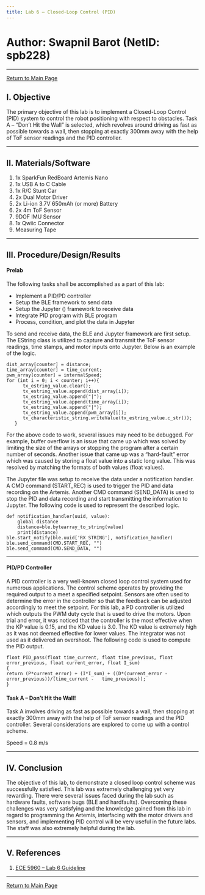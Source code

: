 ```yaml
---
title: Lab 6 – Closed-Loop Control (PID)
---
```

# Author: Swapnil Barot (NetID: spb228)
---

[Return to Main Page](https://spbarot.github.io/)

## I. Objective

The primary objective of this lab is to implement a Closed-Loop Control (PID) system to control the robot positioning with respect to obstacles. Task A – “Don’t Hit the Wall” is selected, which revolves around driving as fast as possible towards a wall, then stopping at exactly 300mm away with the help of ToF sensor readings and the PID controller.

---

## II. Materials/Software

1. 1x SparkFun RedBoard Artemis Nano
2. 1x USB A to C Cable
3. 1x R/C Stunt Car
4. 2x Dual Motor Driver
5. 2x Li-ion 3.7V 650mAh (or more) Battery
6. 2x 4m ToF Sensor
7. 9DOF IMU Sensor
9. 1x Qwiic Connector
10. Measuring Tape

---

## III. Procedure/Design/Results
#### Prelab 

The following tasks shall be accomplished as a part of this lab: 
* Implement a PID/PD controller 
* Setup the BLE framework to send data
* Setup the Jupyter () framework to receive data 
* Integrate PID program with BLE program
* Process, condition, and plot the data in Jupyter

To send and receive data, the BLE and Jupyter framework are first setup. The EString class is utilized to capture and transmit the ToF sensor readings, time stamps, and motor inputs onto Jupyter. Below is an example of the logic. 

```
dist_array[counter] = distance;
time_array[counter] = time_current;
pwm_array[counter] = internalSpeed;
for (int i = 0; i < counter; i++){
      tx_estring_value.clear();
      tx_estring_value.append(dist_array[i]);
      tx_estring_value.append("|");
      tx_estring_value.append(time_array[i]);
      tx_estring_value.append("|");
      tx_estring_value.append(pwm_array[i]);
      tx_characteristic_string.writeValue(tx_estring_value.c_str());
   }
```

For the above code to work, several issues may need to be debugged. For example, buffer overflow is an issue that came up which was solved by limiting the size of the arrays or stopping the program after a certain number of seconds. Another issue that came up was a “hard-fault” error which was caused by storing a float value into a static long value. This was resolved by matching the formats of both values (float values). 

The Jupyter file was setup to receive the data under a notification handler. A CMD command (START_REC) is used to trigger the PID and data recording on the Artemis. Another CMD command (SEND_DATA) is used to stop the PID and data recording and start transmitting the information to Jupyter. The following code is used to represent the described logic. 

```
def notification_handler(uuid, value):
    global distance
    distance=ble.bytearray_to_string(value) 
    print(distance)
ble.start_notify(ble.uuid['RX_STRING'], notification_handler)
ble.send_command(CMD.START_REC, "")
ble.send_command(CMD.SEND_DATA, "")

```
---

#### PID/PD Controller 

A PID controller is a very well-known closed loop control system used for numerous applications. The control scheme operates by providing the required output to a meet a specified setpoint. Sensors are often used to determine the error in the controller so that the feedback can be adjusted accordingly to meet the setpoint. For this lab, a PD controller is utilized which outputs the PWM duty cycle that is used to drive the motors.  Upon trial and error, it was noticed that the controller is the most effective when the KP value is 0.15, and the KD value is 3.0. The KD value is extremely high as it was not deemed effective for lower values. The integrator was not used as it delivered an overshoot. The following code is used to compute the PID output. 
```
float PID_pass(float time_current, float time_previous, float error_previous, float current_error, float I_sum) 
{
return (P*current_error) + (I*I_sum) + ((D*(current_error - error_previous))/(time_current -   time_previous));
}
```

#### Task A – Don’t Hit the Wall! 

Task A involves driving as fast as possible towards a wall, then stopping at exactly 300mm away with the help of ToF sensor readings and the PID controller. Several considerations are explored to come up with a control scheme. 

Speed = 0.8 m/s

---

## IV. Conclusion

The objective of this lab, to demonstrate a closed loop control scheme was successfully satisfied. This lab was extremely challenging yet very rewarding. There were several issues faced during the lab such as hardware faults, software bugs (BLE and hardfaults). Overcoming these challenges was very satisfying and the knowledge gained from this lab in regard to programming the Artemis, interfacing with the motor drivers and sensors, and implementing PID control will be very useful in the future labs. The staff was also extremely helpful during the lab. 

---

## V. References

1. [ECE 5960 – Lab 6 Guideline](https://cei-lab.github.io/ECE4960-2022/Lab6.html)

---

[Return to Main Page](https://spbarot.github.io/)



